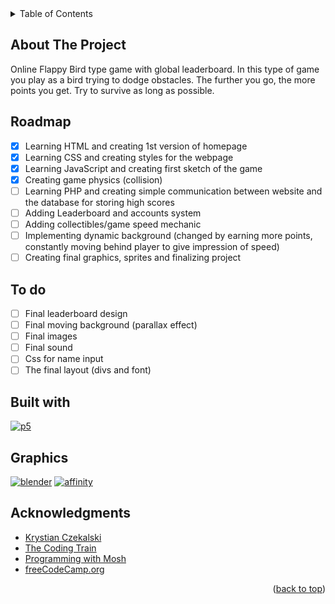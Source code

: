 <!-- TABLE OF CONTENTS -->
<details>
  <summary>Table of Contents</summary>
  <ol>
    <li><a href="#about-the-project">About The Project</a></li>
    <li><a href="#roadmap">Roadmap</a></li>
    <li><a href="#to-do">To do</a></li>
    <li><a href="#built-with">Built with</a></li>
    <li><a href="#graphics">Graphics</a></li>
    <li><a href="#acknowledgments">Acknowledgments</a></li>
  </ol>
</details>



<!-- ABOUT THE PROJECT -->
## About The Project
Online Flappy Bird type game with global leaderboard. In this type of game you play as a bird trying to dodge obstacles. The further you go, the more points you get. Try to survive as long as possible.

<!-- ROADMAP -->
## Roadmap
- [x] Learning HTML and creating 1st version of homepage
- [x] Learning CSS and creating styles for the webpage
- [x] Learning JavaScript and creating first sketch of the game
- [x] Creating game physics (collision)
- [ ] Learning PHP and creating simple communication between website and the database for storing high scores
- [ ] Adding Leaderboard and accounts system
- [ ] Adding collectibles/game speed mechanic
- [ ] Implementing dynamic background (changed by earning more points, constantly moving behind player to give impression of speed)
- [ ] Creating final graphics, sprites and finalizing project

<!-- TO DO -->
## To do
- [ ] Final leaderboard design
- [ ] Final moving background (parallax effect)
- [ ] Final images
- [ ] Final sound
- [ ] Css for name input
- [ ] The final layout (divs and font)

<!-- BUILT WITH -->
## Built with
[![p5][p5js]][p5-url]

<!-- GRAPHICS -->
## Graphics
[![blender][blender]][blender-url] [![affinity][affinity]][affinity-url]

<!-- ACKNOWLEDGMENTS -->
## Acknowledgments
* [Krystian Czekalski](https://www.udemy.com/course/bootcamp-programistyczny/)
* [The Coding Train](https://www.youtube.com/c/TheCodingTrain)
* [Programming with Mosh](https://www.youtube.com/watch?v=7S_tz1z_5bA&ab_channel=ProgrammingwithMosh)
* [freeCodeCamp.org](https://www.youtube.com/watch?v=OK_JCtrrv-c&ab_channel=freeCodeCamp.org)
<p align="right">(<a href="#readme-top">back to top</a>)</p>

<!-- MARKDOWN LINKS & IMAGES -->
<!-- https://www.markdownguide.org/basic-syntax/#reference-style-links -->
[p5js]: https://img.shields.io/badge/p5.js-ED225D?style=for-the-badge&logo=p5.js&logoColor=FFFFFF
[p5-url]: https://p5js.org
[blender]: https://img.shields.io/badge/Blender-EA7600?style=for-the-badge&logo=blender&logoColor=FFFFFF
[blender-url]: https://blender.org
[affinity]: https://img.shields.io/badge/affinity_photo-7e4dd2?style=for-the-badge&logo=affinity&logoColor=f087ff
[affinity-url]: https://affinity.serif.com/photo/

